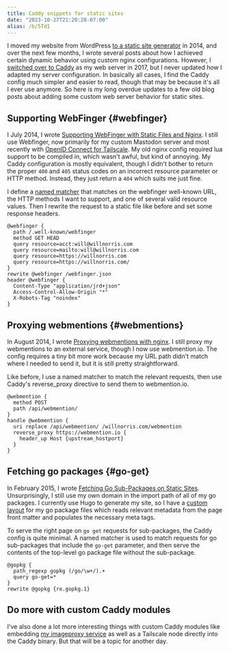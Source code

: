 ```yaml
---
title: Caddy snippets for static sites
date: "2023-10-27T21:20:28-07:00"
alias: /b/5Td1
---
```


I moved my website from WordPress [to a static site generator] in 2014,
and over the next few months, I wrote several posts about how I achieved
certain dynamic behavior using custom nginx configurations.
However, I [switched over to Caddy] as my web server in 2017,
but I never updated how I adapted my server configuration.
In basically all cases, I find the Caddy config much simpler and easier to read,
though that may be because it's all I ever use anymore.
So here is my long overdue updates to a few old blog posts about adding
some custom web server behavior for static sites.

[to a static site generator]: /2014/one-step-forward-two-steps-back/
[switched over to Caddy]: https://github.com/willnorris/willnorris.com/commit/6f2f7445c1242a531d7d9efe60f41e8b0f33a92a

## Supporting WebFinger {#webfinger}

I July 2014, I wrote [Supporting WebFinger with Static Files and Nginx].
I still use Webfinger, now primarily for my custom Mastodon server and most recently with [OpenID Connect for Tailscale].
My old nginx config required lua support to be compiled in, which wasn't awful, but kind of annoying.
My Caddy configuration is mostly equivalent, though I didn't bother to return
the proper `400` and `405` status codes on an incorrect resource parameter or HTTP method.
Instead, they just return a `404` which suits me just fine.

I define a [named matcher] that matches on the webfinger well-known URL,
the HTTP methods I want to support, and one of several valid resource values.
Then I rewrite the request to a static file like before and set some response headers.

```caddy
@webfinger {
  path /.well-known/webfinger
  method GET HEAD
  query resource=acct:will@willnorris.com
  query resource=mailto:will@willnorris.com
  query resource=https://willnorris.com
  query resource=https://willnorris.com/
}
rewrite @webfinger /webfinger.json
header @webfinger {
  Content-Type "application/jrd+json"
  Access-Control-Allow-Origin "*"
  X-Robots-Tag "noindex"
}
```

[Supporting WebFinger with Static Files and Nginx]: /2014/webfinger-with-static-files-nginx/
[OpenID Connect for Tailscale]: https://tailscale.com/kb/1240/sso-custom-oidc/
[named matcher]: https://caddyserver.com/docs/caddyfile/matchers#named-matchers

## Proxying webmentions {#webmentions}

In August 2014, I wrote [Proxying webmentions with nginx].
I still proxy my webmentions to an external service, though I now use webmention.io.
The config requires a tiny bit more work because my URL path didn't match where I needed to send it,
but it is still pretty straightforward.

Like before, I use a named matcher to match the relevant requests,
then use Caddy's reverse_proxy directive to send them to webmention.io.

```caddy
@webmention {
  method POST
  path /api/webmention/
}
handle @webmention {
  uri replace /api/webmention/ /willnorris.com/webmention
  reverse_proxy https://webmention.io {
    header_up Host {upstream_hostport}
  }
}
```

[Proxying webmentions with nginx]: /2014/proxying-webmentions-with-nginx/

## Fetching go packages {#go-get}

In February 2015, I wrote [Fetching Go Sub-Packages on Static Sites].
Unsurprisingly, I still use my own domain in the import path of all of my go packages.
I currently use Hugo to generate my site, so I have a [custom layout] for my go package files
which reads relevant metadata from the page front matter and populates the necessary meta tags.

To serve the right page on `go get` requests for sub-packages, the Caddy config is quite minimal.
A named matcher is used to match requests for go sub-packages that include the `go-get` parameter,
and then serve the contents of the top-level go package file without the sub-package.

```caddy
@gopkg {
  path_regexp gopkg (/go/\w+/).+
  query go-get=*
}
rewrite @gopkg {re.gopkg.1}
```

[Fetching Go Sub-Packages on Static Sites]: /2015/go-get-subpackages-nginx/
[custom layout]: https://github.com/willnorris/willnorris.com/blob/main/layouts/go/single.html

## Do more with custom Caddy modules

I've also done a lot more interesting things with custom Caddy modules
like embedding [my imageproxy service] as well as a Tailscale node directly into the Caddy binary.
But that will be a topic for another day.

[my imageproxy service]: /2014/a-self-hosted-alternative-to-jetpacks-photon-service/
